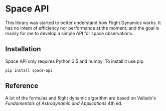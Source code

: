 Space API
=========

This library was started to better understand how Flight Dynamics works. It
has no intent of efficiency nor performance at the moment, and the goal is
mainly for me to develop a simple API for space observations.

Installation
------------

Space API only requires Python 3.5 and numpy. To install it use pip

    pip install space-api

Reference
---------

A lot of the formulas and flight dynamic algorithm are based on Vallado's
_Fundamentals of Astrodynamic and Applications_ 4th ed.